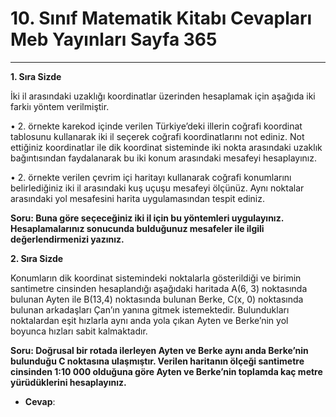 # 10. Sınıf Matematik Kitabı Cevapları Meb Yayınları Sayfa 365

---

**1. Sıra Sizde**

İki il arasındaki uzaklığı koordinatlar üzerinden hesaplamak için aşağıda iki farkiı yöntem verilmiştir.

 • 2. örnekte karekod içinde verilen Türkiye’deki illerin coğrafi koordinat tablosunu kullanarak iki il seçerek coğrafi koordinatlarını not ediniz. Not ettiğiniz koordinatlar ile dik koordinat sisteminde iki nokta arasındaki uzaklık bağıntısından faydalanarak bu iki konum arasındaki mesafeyi hesaplayınız.

 • 2. örnekte verilen çevrim içi haritayı kullanarak coğrafi konumlarını belirlediğiniz iki il arasındaki kuş uçuşu mesafeyi ölçünüz. Aynı noktalar arasındaki yol mesafesini harita uygulamasından tespit ediniz.

**Soru: Buna göre seçeceğiniz iki il için bu yöntemleri uygulayınız. Hesaplamalarınız sonucunda bulduğunuz mesafeler ile ilgili değerlendirmenizi yazınız.**

**2. Sıra Sizde**

Konumların dik koordinat sistemindeki noktalarla gösterildiği ve birimin santimetre cinsinden hesaplandığı aşağıdaki haritada A(6, 3) noktasında bulunan Ayten ile B(13,4) noktasında bulunan Berke, C(x, 0) noktasında bulunan arkadaşları Çan’ın yanına gitmek istemektedir. Bulundukları noktalardan eşit hızlarla aynı anda yola çıkan Ayten ve Berke’nin yol boyunca hızları sabit kalmaktadır.

**Soru: Doğrusal bir rotada ilerleyen Ayten ve Berke aynı anda Berke’nin bulunduğu C noktasına ulaşmıştır. Verilen haritanın ölçeği santimetre cinsinden 1:10 000 olduğuna göre Ayten ve Berke’nin toplamda kaç metre yürüdüklerini hesaplayınız.**

-   **Cevap**: